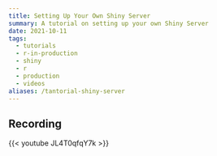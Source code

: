 ```yaml
---
title: Setting Up Your Own Shiny Server
summary: A tutorial on setting up your own Shiny Server
date: 2021-10-11
tags:
  - tutorials
  - r-in-production
  - shiny
  - r
  - production
  - videos
aliases: /tantorial-shiny-server
---
```


## Recording

{{< youtube JL4T0qfqY7k >}}

